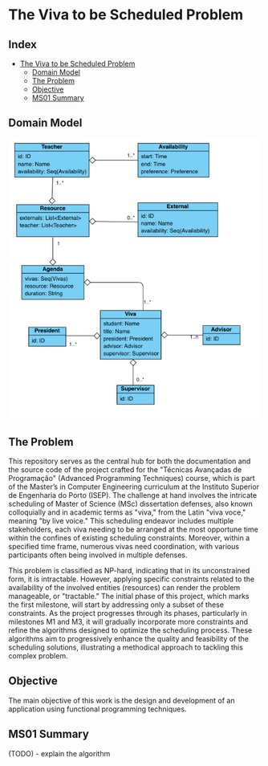 # The Viva to be Scheduled Problem

## Index

- [The Viva to be Scheduled Problem](#the-viva-to-be-scheduled-problemhe)
  - [Domain Model]()
  - [The Problem](#the-problem)
  - [Objective](#objective)
  - [MS01 Summary](#ms01-summary)


## Domain Model

![img.png](./assets/domain-v1.png)
      
## The Problem

This repository serves as the central hub for both the documentation and the source code of the project crafted for the "Técnicas Avançadas de Programação" (Advanced Programming Techniques) course, which is part of the Master’s in Computer Engineering curriculum at the Instituto Superior de Engenharia do Porto (ISEP).
The challenge at hand involves the intricate scheduling of Master of Science (MSc) dissertation defenses, also known colloquially and in academic terms as "viva," from the Latin "viva voce," meaning "by live voice." This scheduling endeavor includes multiple stakeholders, each viva needing to be arranged at the most opportune time within the confines of existing scheduling constraints. Moreover, within a specified time frame, numerous vivas need coordination, with various participants often being involved in multiple defenses.

This problem is classified as NP-hard, indicating that in its unconstrained form, it is intractable. However, applying specific constraints related to the availability of the involved entities (resources) can render the problem manageable, or "tractable." The initial phase of this project, which marks the first milestone, will start by addressing only a subset of these constraints. As the project progresses through its phases, particularly in milestones M1 and M3, it will gradually incorporate more constraints and refine the algorithms designed to optimize the scheduling process. These algorithms aim to progressively enhance the quality and feasibility of the scheduling solutions, illustrating a methodical approach to tackling this complex problem.

## Objective
The main objective of this work is the design and development of an application using functional
programming techniques.

## MS01 Summary
(TODO) - explain the algorithm
